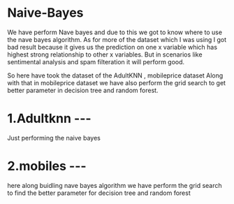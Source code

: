 # Naive-Bayes

We have perform Nave bayes and due to this we got to know where to use the nave bayes algorithm. 
As for more of the dataset which I was using I got bad result because it gives us the prediction on one x variable
which has highest strong relationship to other x variables. But in scenarios like sentimental analysis and spam filteration
it will perform good.

So here have took the dataset of the AdultKNN , mobileprice dataset Along with that in mobileprice dataset we have also perform
the grid search to get better parameter in decision tree and random forest.

# 1.Adultknn ---

Just performing the naive bayes

# 2.mobiles ---

here along buidling nave bayes algorithm we have perform the grid search to find the better parameter for decision tree and random forest
